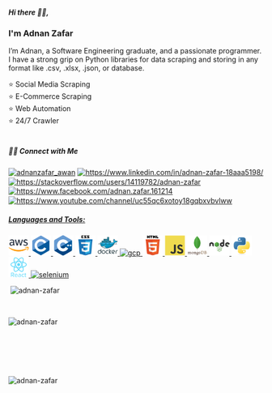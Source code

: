 ##### Hi there 👋🏽,
### I'm Adnan Zafar

I’m Adnan, a Software Engineering graduate, and a passionate programmer. I have a strong grip on Python libraries for data scraping and storing in any format like .csv, .xlsx, .json, or database.

⭐️ Social Media Scraping</br>
⭐️ E-Commerce Scraping</br>
⭐️ Web Automation</br>
⭐️ 24/7 Crawler 
</br></br>
<h5 align="left">🤝🏻  Connect with Me</h5>
<p align="left">
<a href="https://twitter.com/adnanzafar_awan" target="blank"><img align="center" src="https://raw.githubusercontent.com/rahuldkjain/github-profile-readme-generator/master/src/images/icons/Social/twitter.svg" alt="adnanzafar_awan" height="30" width="40" /></a>
<a href="https://linkedin.com/in/https://www.linkedin.com/in/adnan-zafar-18aaa5198/" target="blank"><img align="center" src="https://raw.githubusercontent.com/rahuldkjain/github-profile-readme-generator/master/src/images/icons/Social/linked-in-alt.svg" alt="https://www.linkedin.com/in/adnan-zafar-18aaa5198/" height="30" width="40" /></a>
<a href="https://stackoverflow.com/users/https://stackoverflow.com/users/14119782/adnan-zafar" target="blank"><img align="center" src="https://raw.githubusercontent.com/rahuldkjain/github-profile-readme-generator/master/src/images/icons/Social/stack-overflow.svg" alt="https://stackoverflow.com/users/14119782/adnan-zafar" height="30" width="40" /></a>
<a href="https://fb.com/https://www.facebook.com/adnan.zafar.161214" target="blank"><img align="center" src="https://raw.githubusercontent.com/rahuldkjain/github-profile-readme-generator/master/src/images/icons/Social/facebook.svg" alt="https://www.facebook.com/adnan.zafar.161214" height="30" width="40" /></a>
<a href="https://www.youtube.com/c/https://www.youtube.com/channel/uc55qc6xotoy18gqbxvbvlww" target="blank"><img align="center" src="https://raw.githubusercontent.com/rahuldkjain/github-profile-readme-generator/master/src/images/icons/Social/youtube.svg" alt="https://www.youtube.com/channel/uc55qc6xotoy18gqbxvbvlww" height="30" width="40" />
</p>

<h5 align="left">Languages and Tools:</h5>
<p align="left"> <a href="https://aws.amazon.com" target="_blank" rel="noreferrer"> <img src="https://raw.githubusercontent.com/devicons/devicon/master/icons/amazonwebservices/amazonwebservices-original-wordmark.svg" alt="aws" width="40" height="40"/> </a> <a href="https://www.cprogramming.com/" target="_blank" rel="noreferrer"> <img src="https://raw.githubusercontent.com/devicons/devicon/master/icons/c/c-original.svg" alt="c" width="40" height="40"/> </a> <a href="https://www.w3schools.com/cpp/" target="_blank" rel="noreferrer"> <img src="https://raw.githubusercontent.com/devicons/devicon/master/icons/cplusplus/cplusplus-original.svg" alt="cplusplus" width="40" height="40"/> </a> <a href="https://www.w3schools.com/css/" target="_blank" rel="noreferrer"> <img src="https://raw.githubusercontent.com/devicons/devicon/master/icons/css3/css3-original-wordmark.svg" alt="css3" width="40" height="40"/> </a> <a href="https://www.docker.com/" target="_blank" rel="noreferrer"> <img src="https://raw.githubusercontent.com/devicons/devicon/master/icons/docker/docker-original-wordmark.svg" alt="docker" width="40" height="40"/> </a> <a href="https://cloud.google.com" target="_blank" rel="noreferrer"> <img src="https://www.vectorlogo.zone/logos/google_cloud/google_cloud-icon.svg" alt="gcp" width="40" height="40"/> </a> <a href="https://www.w3.org/html/" target="_blank" rel="noreferrer"> <img src="https://raw.githubusercontent.com/devicons/devicon/master/icons/html5/html5-original-wordmark.svg" alt="html5" width="40" height="40"/> </a> <a href="https://developer.mozilla.org/en-US/docs/Web/JavaScript" target="_blank" rel="noreferrer"> <img src="https://raw.githubusercontent.com/devicons/devicon/master/icons/javascript/javascript-original.svg" alt="javascript" width="40" height="40"/> </a> <a href="https://www.mongodb.com/" target="_blank" rel="noreferrer"> <img src="https://raw.githubusercontent.com/devicons/devicon/master/icons/mongodb/mongodb-original-wordmark.svg" alt="mongodb" width="40" height="40"/> </a> <a href="https://nodejs.org" target="_blank" rel="noreferrer"> <img src="https://raw.githubusercontent.com/devicons/devicon/master/icons/nodejs/nodejs-original-wordmark.svg" alt="nodejs" width="40" height="40"/> </a> <a href="https://www.python.org" target="_blank" rel="noreferrer"> <img src="https://raw.githubusercontent.com/devicons/devicon/master/icons/python/python-original.svg" alt="python" width="40" height="40"/> </a> <a href="https://reactjs.org/" target="_blank" rel="noreferrer"> <img src="https://raw.githubusercontent.com/devicons/devicon/master/icons/react/react-original-wordmark.svg" alt="react" width="40" height="40"/> </a> <a href="https://www.selenium.dev" target="_blank" rel="noreferrer"> <img src="https://raw.githubusercontent.com/detain/svg-logos/780f25886640cef088af994181646db2f6b1a3f8/svg/selenium-logo.svg" alt="selenium" width="40" height="40"/> </a> </p>



<p>&nbsp;<img  src="https://github-readme-stats.vercel.app/api?username=adnan-zafar&show_icons=true&locale=en" alt="adnan-zafar" /></p>

<br>
<p><img align="left" src="https://github-readme-stats.vercel.app/api/top-langs?username=adnan-zafar&show_icons=true&locale=en&layout=compact" alt="adnan-zafar" /></p>
</br></br></br></br></br></br>
<p align="left"> <img src="https://komarev.com/ghpvc/?username=adnan-zafar&label=Profile%20views&color=0e75b6&style=flat" alt="adnan-zafar" /> </p>
